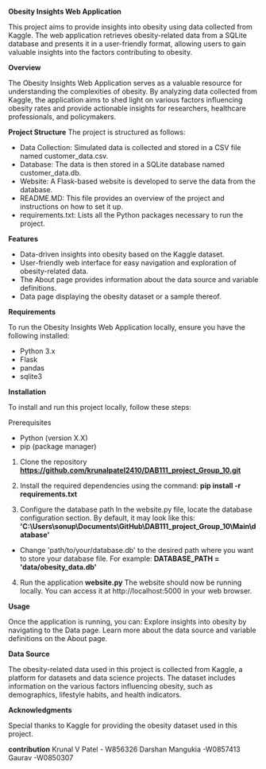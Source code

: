 **Obesity Insights Web Application**

This project aims to provide insights into obesity using data collected from Kaggle. 
The web application retrieves obesity-related data from a SQLite database and presents it in a user-friendly format, allowing users to gain valuable insights into the factors contributing to obesity.

**Overview**

The Obesity Insights Web Application serves as a valuable resource for understanding the complexities of obesity. By analyzing data collected from Kaggle, the application aims to shed light on various factors influencing obesity rates and provide actionable insights for researchers, healthcare professionals, and policymakers.

**Project Structure**
The project is structured as follows:
* Data Collection: Simulated data is collected and stored in a CSV file named customer_data.csv.
* Database: The data is then stored in a SQLite database named customer_data.db.
* Website: A Flask-based website is developed to serve the data from the database.
* README.MD: This file provides an overview of the project and instructions on how to set it up.
* requirements.txt: Lists all the Python packages necessary to run the project.

**Features**

* Data-driven insights into obesity based on the Kaggle dataset.
* User-friendly web interface for easy navigation and exploration of obesity-related data.
* The About page provides information about the data source and variable definitions.
* Data page displaying the obesity dataset or a sample thereof.

**Requirements**

To run the Obesity Insights Web Application locally, ensure you have the following installed:

* Python 3.x
* Flask
* pandas
* sqlite3

**Installation**

To install and run this project locally, follow these steps:

Prerequisites
* Python (version X.X)
* pip (package manager)

1. Clone the repository
**https://github.com/krunalpatel2410/DAB111_project_Group_10.git**

2. Install the required dependencies using the command:
**pip install -r requirements.txt**

3. Configure the database path
In the website.py file, locate the database configuration section. By default, it may look like this:
**'C:\Users\sonup\Documents\GitHub\DAB111_project_Group_10\Main\database'**

* Change 'path/to/your/database.db' to the desired path where you want to store your database file. For example: **DATABASE_PATH = 'data/obesity_data.db'**

4. Run the application
**website.py**
The website should now be running locally. You can access it at http://localhost:5000 in your web browser.

**Usage**

Once the application is running, you can:
Explore insights into obesity by navigating to the Data page.
Learn more about the data source and variable definitions on the About page.

**Data Source**

The obesity-related data used in this project is collected from Kaggle, a platform for datasets and data science projects.
The dataset includes information on the various factors influencing obesity, such as demographics, lifestyle habits, and health indicators.

**Acknowledgments**

Special thanks to Kaggle for providing the obesity dataset used in this project.

**contribution**
Krunal V Patel - W856326
Darshan Mangukia -W0857413
Gaurav -W0850307

